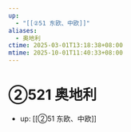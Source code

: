 ```yaml
---
up:
  - "[[②51 东欧、中欧]]"
aliases:
  - 奥地利
ctime: 2025-03-01T13:18:38+08:00
mtime: 2025-10-01T11:40:33+08:00
---
```


# ②521 奥地利

- up: [[②51 东欧、中欧]]
